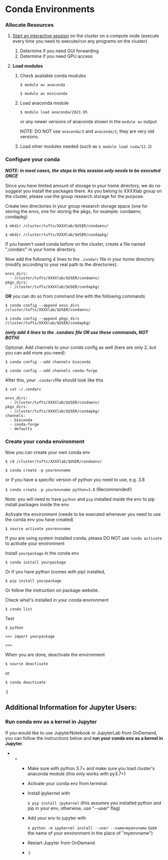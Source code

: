 # Conda Environments

### Allocate Resources

1. [Start an interactive session](../slurm/interactive.md) on the cluster on a compute node (execute every time you need to execute/run any programs on the cluster)

   1. Determine if you need GUI forwarding
   2. Determine if you need GPU access

2. **Load modules**

   1. Check available conda modules

      `$ module av anaconda`

      `$ module av miniconda`

   2. Load anaconda module

      `$ module load anaconda/2021.05`

      or any newer versions of anaconda shown in the `module av` output

      NOTE: DO NOT use `anaconda/3` and `anaconda/2`, they are very old versions. 

   3. Load other modules needed (such as `$ module load cuda/12.2`)


### Configure your conda

***NOTE: in most cases, the steps in this session only needs to be executed ONCE***

Since you have limited amount of storage in your home directory, we do no suggest you install the packages there. As you belong to XXXXlab group on the cluster, please use the group research storage for the purpose. 

Create two directories in your group research storage space (one for storing the envs, one for storing the pkgs, for example: condaenv, condapkg)

`$ mkdir /cluster/tufts/XXXXlab/$USER/condaenv/`

`$ mkdir /cluster/tufts/XXXXlab/$USER/condapkg/`

If you haven't used conda before on the cluster, create a file named ".condarc" in your home directory. 

Now add the following 4 lines to the `.condarc` file in your home directory (modify according to your real path to the directories):

```
envs_dirs:
  - /cluster/tufts/XXXXlab/$USER/condaenv/
pkgs_dirs:
  - /cluster/tufts/XXXXlab/$USER/condapkg/
```

**OR** you can do so from command line with the following commands 

`$ conda config --append envs_dirs /cluster/tufts/XXXXlab/$USER/condaenv/`

`$ conda config --append pkgs_dirs /cluster/tufts/XXXXlab/$USER/condapkg/`

***(only add 4 lines to the .condarc file OR use these commands, NOT BOTH)***

Optional: Add channels to your conda config as well (here are only 2, but you can add more you need):

`$ conda config --add channels bioconda`

`$ conda config --add channels conda-forge`

After this, your `.condarc`file should look like this

`$ cat ~/.condarc`

```
envs_dirs:
  - /cluster/tufts/XXXXlab/$USER/condaenv/
pkgs_dirs:
  - /cluster/tufts/XXXXlab/$USER/condapkg/
channels:
  - bioconda
  - conda-forge
  - defaults
```

### Create your conda environment

Now you can create your own conda env

`$ cd /cluster/tufts/XXXXlab/$USER/condaenv/`

`$ conda create -p yourenvname`

or if you have a specific version of python you need to use, e.g. 3.8

`$ conda create -p yourenvname python=3.8` (Recommended!)

Note: you will need to have `python` and `pip` installed inside the env to pip install packages inside the env.

Activate the environment (needs to be executed whenever you need to use the conda env you have created)

`$ source activate yourenvname`

If you are using system installed conda, please DO NOT use `conda activate` to activate your environment

Install `yourpackage` in the conda env 

`$ conda install yourpackage`

Or if you have python (comes with pip) installed, 

`$ pip install yourpackage`

Or follow the instruction on package website.

Check what's installed in your conda environment

`$ conda list`

Test

`$ python`

`<<< import yourpackage`

`<<<`

When you are done, deactivate the environment

`$ source deactivate`

or 

`$ conda deactivate`

:)

## Additional Information for Jupyter Users:

### Run conda env as a kernel in Jupyter

If you would like to use JupyterNotebook or JupyterLab from OnDemand, you can follow the instructions below and **run your conda env as a kernel in Jupyter**.

- - - Make sure with python 3.7+ and make sure you load cluster's anaconda module (this only works with py3.7+)

    - Activate your conda env from terminal.

    - Install ipykernel with 

      `$ pip install ipykernel` (this assumes you installed python and pip in your env, otherwise, use "--user" flag)

    - Add your env to jupyter with 

      `$ python -m ipykernel install --user --name=myenvname` (use the name of your environment in the place of "myenvname")

    - Restart Jupyter from OnDemand

    - :)

